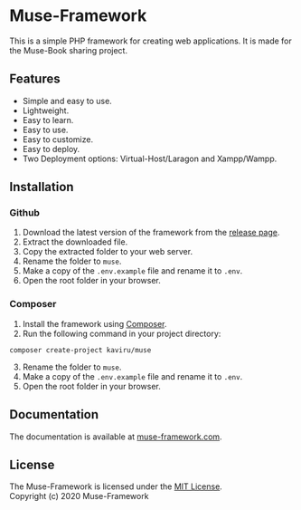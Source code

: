# Muse-Framework

This is a simple PHP framework for creating web applications. It is made for the Muse-Book sharing project.

## Features

- Simple and easy to use.
- Lightweight.
- Easy to learn.
- Easy to use.
- Easy to customize.
- Easy to deploy.
- Two Deployment options: Virtual-Host/Laragon and Xampp/Wampp.

## Installation

### Github

1. Download the latest version of the framework from the [release page](https://github.com/museiam/muse-framework/releases).
2. Extract the downloaded file.
3. Copy the extracted folder to your web server.
4. Rename the folder to `muse`.
5. Make a copy of the `.env.example` file and rename it to `.env`.
6. Open the root folder in your browser.

### Composer

1. Install the framework using [Composer](https://getcomposer.org/).
2. Run the following command in your project directory:

```
composer create-project kaviru/muse
```

3. Rename the folder to `muse`.
4. Make a copy of the `.env.example` file and rename it to `.env`.
5. Open the root folder in your browser.

## Documentation

The documentation is available at [muse-framework.com](https://muse-framework.com).

## License

The Muse-Framework is licensed under the [MIT License](https://github.com/museiam/muse-framework/blob/master/LICENSE).  
Copyright (c) 2020 Muse-Framework